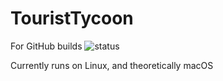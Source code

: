 # TouristTycoon

For GitHub builds
![status](https://travis-ci.com/InsightGit/Project-Ora.svg?token=z1MpakSEfWYTFHiHScfY&branch=master)

Currently runs on Linux, and theoretically macOS

